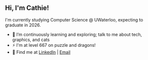 ## Hi, I'm Cathie!

I'm currently studying Computer Science @ UWaterloo, expecting to graduate in 2026.

- 🌱 I’m continuously learning and exploring; talk to me about tech, graphics, and cats
- ⚡ I'm at level 667 on puzzle and dragons!
- 💬 Find me at [LinkedIn](https://linkedin.com/in/cathie-yan) | [Email](mailto:cyan@uwaterloo.ca)

<!--
**c4thie/c4thie** is a ✨ _special_ ✨ repository because its `README.md` (this file) appears on your GitHub profile.

Here are some ideas to get you started:

- 🔭 I’m currently working on ...
- 🌱 I’m currently learning ...
- 👯 I’m looking to collaborate on ...
- 🤔 I’m looking for help with ...
- 💬 Ask me about ...
- 📫 How to reach me: ...
- 😄 Pronouns: ...
- ⚡ Fun fact: ...
-->
